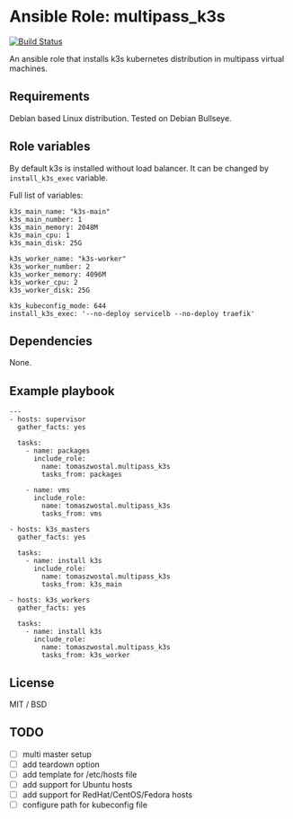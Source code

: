 # Ansible Role: multipass_k3s
[![Build Status](https://travis-ci.com/tomaszwostal/multipass_k3s.svg?branch=master)](https://travis-ci.com/tomaszwostal/multipass_k3s)

An ansible role that installs k3s kubernetes distribution in multipass virtual machines.

## Requirements

Debian based Linux distribution. Tested on Debian Bullseye.

## Role variables

By default k3s is installed without load balancer. It can be changed by ```install_k3s_exec``` variable.


Full list of variables:

```
k3s_main_name: "k3s-main"
k3s_main_number: 1
k3s_main_memory: 2048M
k3s_main_cpu: 1
k3s_main_disk: 25G

k3s_worker_name: "k3s-worker"
k3s_worker_number: 2
k3s_worker_memory: 4096M
k3s_worker_cpu: 2
k3s_worker_disk: 25G

k3s_kubeconfig_mode: 644
install_k3s_exec: '--no-deploy servicelb --no-deploy traefik'
```

## Dependencies

None.

## Example playbook

```
---
- hosts: supervisor
  gather_facts: yes

  tasks:
    - name: packages
      include_role:
        name: tomaszwostal.multipass_k3s
        tasks_from: packages

    - name: vms
      include_role:
        name: tomaszwostal.multipass_k3s
        tasks_from: vms

- hosts: k3s_masters
  gather_facts: yes

  tasks:
    - name: install k3s
      include_role:
        name: tomaszwostal.multipass_k3s
        tasks_from: k3s_main

- hosts: k3s_workers
  gather_facts: yes

  tasks:
    - name: install k3s
      include_role:
        name: tomaszwostal.multipass_k3s
        tasks_from: k3s_worker
```
## License

MIT / BSD

## TODO

- [ ] multi master setup
- [ ] add teardown option
- [ ] add template for /etc/hosts file
- [ ] add support for Ubuntu hosts
- [ ] add support for RedHat/CentOS/Fedora hosts
- [ ] configure path for kubeconfig file